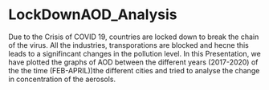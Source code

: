 # LockDownAOD_Analysis
Due to the Crisis of COVID 19, countries are locked down to break the chain of the virus. All the industries, transporations are blocked and hecne this leads to a signifincant changes in the pollution level. In this Presentation, we have plotted the graphs of AOD between the different years (2017-2020) of the the time (FEB-APRIL))the different cities and tried to analyse the change in concentration of the aerosols. 
